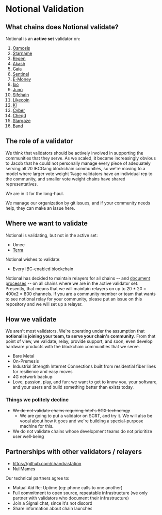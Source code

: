# Notional Validation

## What chains does Notional validate?
Notional is an **active set** validator on:
1) [Osmosis](https://www.mintscan.io/osmosis/validators/osmovaloper1083svrca4t350mphfv9x45wq9asrs60c6rv0j5)
2) [Starname](https://www.mintscan.io/starname/validators/starvaloper1pdqlmncych8uzsfdnsptv7s0wpazc0rgv7zc6h)
3) [Regen](https://regen.aneka.io/validators/regenvaloper1083svrca4t350mphfv9x45wq9asrs60ct2p9a5)
4) [Akash](https://www.mintscan.io/akash/validators/akashvaloper1083svrca4t350mphfv9x45wq9asrs60c0k5a63)
5) [Gaia](https://www.mintscan.io/cosmos/validators/cosmosvaloper1083svrca4t350mphfv9x45wq9asrs60cdmrflj)
6) [Sentinel](https://www.mintscan.io/sentinel/validators/sentvaloper1083svrca4t350mphfv9x45wq9asrs60cv37gc8)
7) [E-Money](https://emoney.bigdipper.live/validators/emoneyvaloper16dc379m0qj64g4pr4nkl7ewak52qy2srpe6lxp)
8) [Ixo](https://blockscan.ixo.world/validator/ixovaloper1083svrca4t350mphfv9x45wq9asrs60camel0h)
9) [Juno](https://juno.aneka.io/validators/junovaloper1083svrca4t350mphfv9x45wq9asrs60cpqzg0y)
10) [Sifchain](https://www.mintscan.io/sifchain/validators/sifvaloper1083svrca4t350mphfv9x45wq9asrs60cyssqu6)
11) [Likecoin](https://likecoin.bigdipper.live/validators/cosmosvaloper16dc379m0qj64g4pr4nkl7ewak52qy2srvwj2rz)
12) [Ki](https://blockchain.ki/validator/kivaloper1lmkzaxztjpesh0mf7qy76l5npqwc7fk3l2k57g)
13) [Cyber](https://cyb.ai/network/bostrom/hero/bostromvaloper1g65rmjkeuy5rywx04s4fvwfylmlz98vq4gzln5)
14) [Cheqd](https://cheqd.didx.co.za/validator/cheqdvaloper1gyjqlfkrggd0uyd748fw9y5kq9xzmjqqh8848x)
15) [Stargaze](https://www.mintscan.io/stargaze/validators/starsvaloper1v8yp5x5kfex4wep2pfuuyw68cn2lst3ksl0gss)
16) [Band](https://ping.pub/band-protocol/staking/bandvaloper19huytqr8srz9wcdhvas5cvxddg8dtqcv6tce0s)

## The role of a validator

We think that validators should be actively involved in supporting the communities that they serve.  As we scaled, it became increasingly obvious to Jacob that he could not personally manage every piece of adequately serving all 20 IBCGang blockchain communities, so we're moving to a model where larger vote weight %age validators have an individual rep to the community, and smaller vote weight chains have shared representatives. 

We are in it for the long-haul.

We manage our organization by git issues, and if your community needs help, they can make an issue here.  



## Where we want to validate
Notional is validating, but not in the active set:
* Umee
* [Terra](https://ping.pub/terra-luna/account/terra1cn2qhqs4g0fzxn8j2lhr3vwffc86s0k65cqclp)

Notional wishes to validate:
* Every IBC-enabled blockchain


Notional has decided to maintain relayers for all chains -- and [document processes](./relaying-guide) -- on all chains where we are in the active validator set.  Presently, that means that we will maintain relayers on up to 20 * 20 = 400x2 = 800 channels.  If you are a community member or team that wants to see notional relay for your community, please put an issue on this repository and we will set up a relayer.  


## How we validate

We aren't most validators.  We're operating under the assumption that **notional is joining your team, to serve your chain's community**.  From that point of view, we validate, relay, provide support, and soon, even develop hardware products with the blockchain communities that we serve.  

* Bare Metal
* On-Premesis
* Industrial Strength Internet Connections built from residential fiber lines for resilience and easy moves
* 4G network backup
* Love, passion, play, and fun:  we want to get to know you, your software, and your users and build something better than exists today.


### Things we politely decline
* ~~We do not validate chains requiring Intel's SGX technology~~ 
  * We are going to put a validator on SCRT, and try it.  We will also be vocal about how it goes and we're building a special-purpose machine for this. 
* We do not validate chains whose development teams do not prioritize user well-being




## Partnerships with other validators / relayers
* https://github.com/chandrastation
* NullMames

Our technical partners agree to:
* Mutual Aid Re: Uptime (eg: phone calls to one another)
* Full commitment to open source, repeatable infrastructure (we only partner with validators who document their infrastructure)
* Join a Signal chat, since it's not discord
* Share information about chain launches


